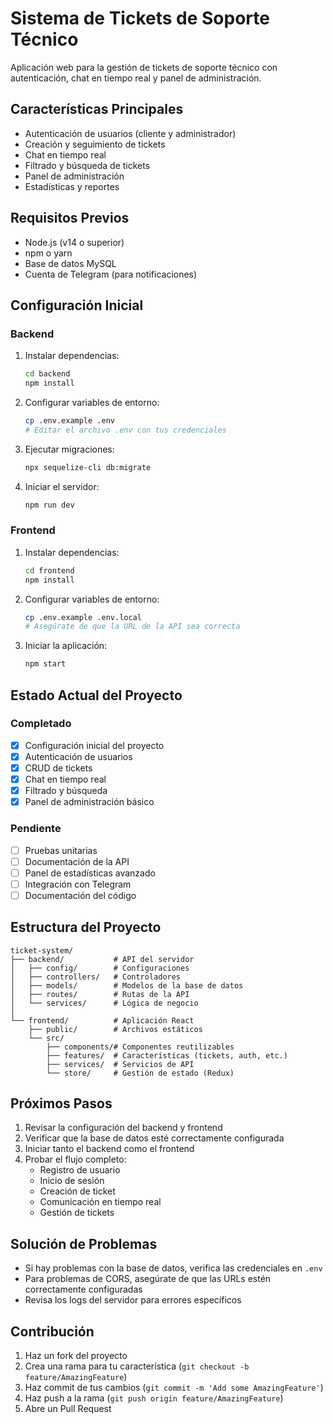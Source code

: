 # Sistema de Tickets de Soporte Técnico

Aplicación web para la gestión de tickets de soporte técnico con autenticación, chat en tiempo real y panel de administración.

## Características Principales

- Autenticación de usuarios (cliente y administrador)
- Creación y seguimiento de tickets
- Chat en tiempo real
- Filtrado y búsqueda de tickets
- Panel de administración
- Estadísticas y reportes

## Requisitos Previos

- Node.js (v14 o superior)
- npm o yarn
- Base de datos MySQL
- Cuenta de Telegram (para notificaciones)

## Configuración Inicial

### Backend

1. Instalar dependencias:
   ```bash
   cd backend
   npm install
   ```

2. Configurar variables de entorno:
   ```bash
   cp .env.example .env
   # Editar el archivo .env con tus credenciales
   ```

3. Ejecutar migraciones:
   ```bash
   npx sequelize-cli db:migrate
   ```

4. Iniciar el servidor:
   ```bash
   npm run dev
   ```

### Frontend

1. Instalar dependencias:
   ```bash
   cd frontend
   npm install
   ```

2. Configurar variables de entorno:
   ```bash
   cp .env.example .env.local
   # Asegúrate de que la URL de la API sea correcta
   ```

3. Iniciar la aplicación:
   ```bash
   npm start
   ```

## Estado Actual del Proyecto

### Completado
- [x] Configuración inicial del proyecto
- [x] Autenticación de usuarios
- [x] CRUD de tickets
- [x] Chat en tiempo real
- [x] Filtrado y búsqueda
- [x] Panel de administración básico

### Pendiente
- [ ] Pruebas unitarias
- [ ] Documentación de la API
- [ ] Panel de estadísticas avanzado
- [ ] Integración con Telegram
- [ ] Documentación del código

## Estructura del Proyecto

```
ticket-system/
├── backend/           # API del servidor
│   ├── config/        # Configuraciones
│   ├── controllers/   # Controladores
│   ├── models/        # Modelos de la base de datos
│   ├── routes/        # Rutas de la API
│   └── services/      # Lógica de negocio
│
└── frontend/          # Aplicación React
    ├── public/        # Archivos estáticos
    └── src/
        ├── components/# Componentes reutilizables
        ├── features/  # Características (tickets, auth, etc.)
        ├── services/  # Servicios de API
        └── store/     # Gestión de estado (Redux)
```

## Próximos Pasos

1. Revisar la configuración del backend y frontend
2. Verificar que la base de datos esté correctamente configurada
3. Iniciar tanto el backend como el frontend
4. Probar el flujo completo:
   - Registro de usuario
   - Inicio de sesión
   - Creación de ticket
   - Comunicación en tiempo real
   - Gestión de tickets

## Solución de Problemas

- Si hay problemas con la base de datos, verifica las credenciales en `.env`
- Para problemas de CORS, asegúrate de que las URLs estén correctamente configuradas
- Revisa los logs del servidor para errores específicos

## Contribución

1. Haz un fork del proyecto
2. Crea una rama para tu característica (`git checkout -b feature/AmazingFeature`)
3. Haz commit de tus cambios (`git commit -m 'Add some AmazingFeature'`)
4. Haz push a la rama (`git push origin feature/AmazingFeature`)
5. Abre un Pull Request
